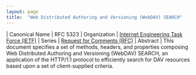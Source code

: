 ```yaml
---
layout: page
title:  "Web Distributed Authoring and Versioning (WebDAV) SEARCH"
---
```


| Canonical Name | RFC 5323
| Organization | [Internet Engineering Task Force (IETF)](..)
| Series | [Request for Comments (RFC)](..)
| Abstract | This document specifies a set of methods, headers, and properties composing Web Distributed Authoring and Versioning (WebDAV) SEARCH, an application of the HTTP/1.1 protocol to efficiently search for DAV resources based upon a set of client-supplied criteria.
